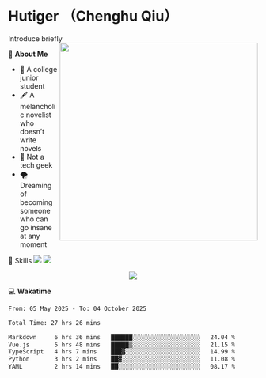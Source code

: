 # Hutiger （Chenghu Qiu）
Introduce briefly
<a href="#">
<img align="right" width="400" src="https://github-readme-stats-tau-lilac-25.vercel.app/api/top-langs/?username=hutiger9&layout=compact&langs_count=8&theme=transparent" />
</a>

💭 **About Me**

- 🏫 A college junior student
- 🖋️ A melancholic novelist who doesn’t write novels
- 🚫 Not a tech geek
- 🌪️ Dreaming of becoming someone who can go insane at any moment


🚀 Skills
![](https://img.shields.io/badge/-python-3e74a2?style=for-the-badge&logo=Python&logoColor=fff)
![](https://img.shields.io/badge/-pytorch-ee4c2c?style=for-the-badge&logo=PyTorch&logoColor=fff)

</p>
    <p align="center">
    <img src="https://profile-counter.glitch.me/{hutiger9}/count.svg" />
</p>


💻 **Wakatime**

<!--START_SECTION:waka-->

```txt
From: 05 May 2025 - To: 04 October 2025

Total Time: 27 hrs 26 mins

Markdown     6 hrs 36 mins   ██████░░░░░░░░░░░░░░░░░░░   24.04 %
Vue.js       5 hrs 48 mins   █████▒░░░░░░░░░░░░░░░░░░░   21.15 %
TypeScript   4 hrs 7 mins    ███▓░░░░░░░░░░░░░░░░░░░░░   14.99 %
Python       3 hrs 2 mins    ██▓░░░░░░░░░░░░░░░░░░░░░░   11.08 %
YAML         2 hrs 14 mins   ██░░░░░░░░░░░░░░░░░░░░░░░   08.17 %
```

<!--END_SECTION:waka-->
